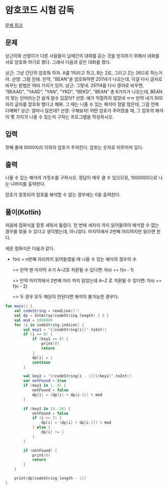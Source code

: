 # 암호코드 시험 감독

[문제 링크](https://www.acmicpc.net/problem/암호코드)

## 문제

상근이와 선영이가 다른 사람들이 남매간의 대화를 듣는 것을 방지하기 위해서 대화를 서로 암호화 하기로 했다. 그래서 다음과 같은 대화를 했다.

상근: 그냥 간단히 암호화 하자. A를 1이라고 하고, B는 2로, 그리고 Z는 26으로 하는거야.
선영: 그럼 안돼. 만약, "BEAN"을 암호화하면 25114가 나오는데, 이걸 다시 글자로 바꾸는 방법은 여러 가지가 있어.
상근: 그렇네. 25114를 다시 영어로 바꾸면, "BEAAD", "YAAD", "YAN", "YKD", "BEKD", "BEAN" 총 6가지가 나오는데, BEAN이 맞는 단어라는건 쉽게 알수 있잖아?
선영: 예가 적절하지 않았네 ㅠㅠ 만약 내가 500자리 글자를 암호화 했다고 해봐. 그 때는 나올 수 있는 해석이 정말 많은데, 그걸 언제 다해봐?
상근: 얼마나 많은데?
선영: 구해보자!
어떤 암호가 주어졌을 때, 그 암호의 해석이 몇 가지가 나올 수 있는지 구하는 프로그램을 작성하시오.

## 입력

첫째 줄에 5000자리 이하의 암호가 주어진다. 암호는 숫자로 이루어져 있다.

## 출력

나올 수 있는 해석의 가짓수를 구하시오. 정답이 매우 클 수 있으므로, 1000000으로 나눈 나머지를 출력한다.

암호가 잘못되어 암호를 해석할 수 없는 경우에는 0을 출력한다.

## 풀이(Kotlin)

처음에 점화식을 잘못 세워서 틀렸다. 한 번에 세자리 까지 읽어들여야 해석할 수 없는 경우를 찾을 수 있다고 생각했는데, 아니었다. 마지막에서 2번째 자리까지만 읽으면 된다.

세운 점화식은 다음과 같다.

* f(n) = n번째 자리까지 읽어들였을 때 나올 수 있는 해석의 경우의 수 

    => 만약 맨 마지막 수가 A~Z로 치환될 수 있다면: f(n) += f(n - 1)
  
    => 만약 마지막에서 2번째 자리 까지 읽었는데 A~Z 로 치환될 수 있다면: f(n) += f(n - 2)

    => 두 경우 모두 해당이 안된다면 해석이 불가능한 경우다.

```kotlin
fun main() {
    val codeString = readLine()!!
    val dp = IntArray(codeString.length) { 0 }
    val mod = 1000000
    for (i in codeString.indices) {
        val key1 = "${codeString[i]}".toInt()
        if (i == 0) {
            if (key1 == 0) {
                print(0)
                return
            }
            dp[i] = 1
            continue
        }

        val key2 = "${codeString[i - 1]}${key1}".toInt()
        var notFound = true
        if (key1 in 1..9) {
            notFound = false
            dp[i] = (dp[i] + dp[i-1]) % mod
        }

        if (key2 in 10..26) {
            notFound = false
            if (i >= 2) {
                dp[i] = (dp[i] + dp[i-2]) % mod
            } else {
                dp[i] += 1
            }
        }

        if (notFound) {
            print(0)
            return
        }
    }

    print(dp[codeString.length - 1])
}
```
